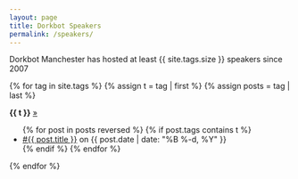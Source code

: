 ```yaml
---
layout: page
title: Dorkbot Speakers
permalink: /speakers/
---
```

Dorkbot Manchester has hosted at least {{ site.tags.size }} speakers since 2007

{% for tag in site.tags %}
  {% assign t = tag | first %}
  {% assign posts = tag | last %}

<span id="{{ t }}"><b>{{ t }}</b> <a href="/speakers#{{ t }}">»</a> </span>
<ul>
{% for post in posts reversed %}
  {% if post.tags contains t %}
  <li>
    <a href="{{ post.url }}">#{{ post.title }}</a> on
    <span class="date">{{ post.date | date: "%B %-d, %Y"  }}</span>
  </li>
  {% endif %}
{% endfor %}
</ul>
{% endfor %}
